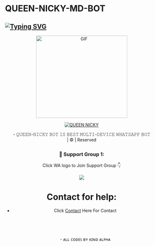 # QUEEN-NICKY-MD-BOT



## [![Typing SVG](https://readme-typing-svg.herokuapp.com?font=Rockstar-ExtraBold&color=F33A6A&lines=𝐖𝐄𝐋𝐂𝐎𝐌𝐄+𝐓𝐎+𝐐𝐔𝐄𝐄𝐍+𝗡𝗜𝗖𝗞𝗬+𝐖𝐀+𝐁𝐎𝐓+𝐑𝐄𝐏𝐎.;𝘾𝙍𝙀𝘼𝙏𝙀𝘿+𝘽𝙔+𝐃𝗨𝗠𝗜𝗗𝗨+;;𝗤𝗨𝗘𝗘𝗡-𝗡𝗜𝗖𝗞𝗬+𝙒𝙄𝙏𝙃+𝙈𝙊𝙍𝙀+𝙁𝙀𝘼𝙏𝙐𝙍𝙀𝙎;+𝗔𝗟𝗟+𝗖𝗢𝗗𝗘𝗦+𝗕𝗬+𝗞𝗜𝗡𝗗+𝗔𝗟𝗣𝗛𝗔;𝙏𝙃𝘼𝙉𝙆𝙎+𝙁𝙊𝙍+𝙑𝙄𝙎𝙄𝙏𝙄𝙉𝙂+𝙊𝙐𝙍+𝙂𝙄𝙏)](https://git.io/typing-svg)


</a>

</p>

<div align="center">

  <p align="center">

<img src="https://telegra.ph/file/b4eeed71b4a5492f0afbb.jpg" alt="GIF" width="300" height="270"/>

</p>
<p align="center">

   
<a href="#"><img title="QUEEN NICKY" src="https://img.shields.io/badge/QUEEN-NICKY-green?colorA=%23ff0000&colorB=%23017e40&style=for-the-badge"></a>

</p>
<p align="center">- 𝚀𝚄𝙴𝙴𝙽-𝙽𝙸𝙲𝙺𝚈 𝙱𝙾𝚃 𝙸𝚂 𝙱𝙴𝚂𝚃 𝙼𝚄𝙻𝚃𝙸-𝙳𝙴𝚅𝙸𝙲𝙴 𝚆𝙷𝙰𝚃𝚂𝙰𝙿𝙿 𝙱𝙾𝚃<br>| © | Reserved  </br> 

</p>



































##
  <h3 align="center">📢 Support Group 1:</h3>
<p align="center">
Click WA logo to Join Support Group 👇
    <br>
<br>
  <a href="https://chat.whatsapp.com/Kz8D9fiuGJq21qdbDnH99J" target="blank"><img align="center" src="https://github.com/QUEENNICKYMDBOT/QUEEN-NICKY-MD-BOT1 " /></a>
</p>


# Contact for help:

   * Click [Contact](https://wa.me/94742443114) Here For Contact

      </br> <p/>

      <br>   <p align="center"> - ᴀʟʟ ᴄᴏᴅᴇꜱ ʙʏ ᴋɪɴᴅ ᴀʟᴘʜᴀ
